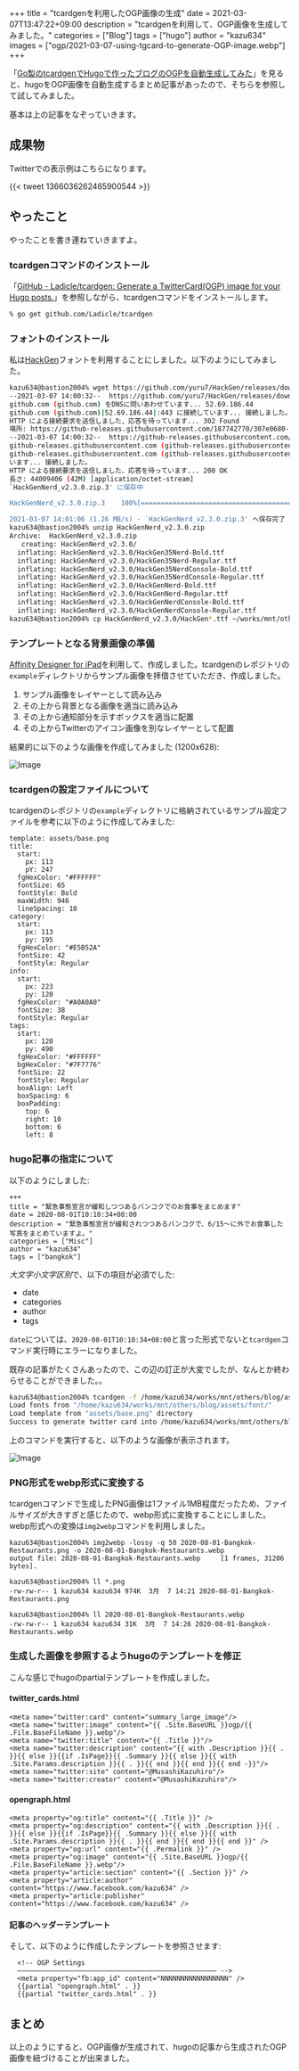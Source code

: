 +++
title = "tcardgenを利用したOGP画像の生成"
date = 2021-03-07T13:47:22+09:00
description = "tcardgenを利用して、OGP画像を生成してみました。"
categories = ["Blog"]
tags = ["hugo"]
author = "kazu634"
images = ["ogp/2021-03-07-using-tgcard-to-generate-OGP-image.webp"]
+++

「[Go製のtcardgenでHugoで作ったブログのOGPを自動生成してみた](https://qiita.com/BIwashi/items/26cf8a1c9c54f7c38614)」を見ると、hugoをOGP画像を自動生成するまとめ記事があったので、そちらを参照して試してみました。

基本は上の記事をなぞっていきます。

## 成果物
Twitterでの表示例はこちらになります。

{{< tweet 1366036262465900544 >}}

## やったこと
やったことを書き連ねていきますよ。

### tcardgenコマンドのインストール
「[GitHub - Ladicle/tcardgen: Generate a TwitterCard(OGP) image for your Hugo posts.](https://github.com/Ladicle/tcardgen)」を参照しながら、tcardgenコマンドをインストールします。

```bash
% go get github.com/Ladicle/tcardgen
```

### フォントのインストール
私は[HackGen](https://github.com/yuru7/HackGen)フォントを利用することにしました。以下のようにしてみました。

```bash
kazu634@bastion2004% wget https://github.com/yuru7/HackGen/releases/download/v2.3.0/HackGenNerd_v2.3.0.zip
--2021-03-07 14:00:32--  https://github.com/yuru7/HackGen/releases/download/v2.3.0/HackGenNerd_v2.3.0.zip
github.com (github.com) をDNSに問いあわせています... 52.69.186.44
github.com (github.com)|52.69.186.44|:443 に接続しています... 接続しました。
HTTP による接続要求を送信しました、応答を待っています... 302 Found
場所: https://github-releases.githubusercontent.com/187742770/307e0680-7e6e-11eb-9458-9a229737eb93?X-Amz-Algorithm=AWS4-HMAC-SHA256&X-Amz-Credential=AKIAIWNJYAX4CSVEH53A%2F20210307%2Fus-east-1%2Fs3%2Faws4_request&X-Amz-Date=20210307T050032Z&X-Amz-Expires=300&X-Amz-Signature=2f4e8ae00818f60ffce2eb18eb96ff166e15eec47a6a01653e49e425cf6858b3&X-Amz-SignedHeaders=host&actor_id=0&key_id=0&repo_id=187742770&response-content-disposition=attachment%3B%20filename%3DHackGenNerd_v2.3.0.zip&response-content-type=application%2Foctet-stream [続く]
--2021-03-07 14:00:32--  https://github-releases.githubusercontent.com/187742770/307e0680-7e6e-11eb-9458-9a229737eb93?X-Amz-Algorithm=AWS4-HMAC-SHA256&X-Amz-Credential=AKIAIWNJYAX4CSVEH53A%2F20210307%2Fus-east-1%2Fs3%2Faws4_request&X-Amz-Date=20210307T050032Z&X-Amz-Expires=300&X-Amz-Signature=2f4e8ae00818f60ffce2eb18eb96ff166e15eec47a6a01653e49e425cf6858b3&X-Amz-SignedHeaders=host&actor_id=0&key_id=0&repo_id=187742770&response-content-disposition=attachment%3B%20filename%3DHackGenNerd_v2.3.0.zip&response-content-type=application%2Foctet-stream
github-releases.githubusercontent.com (github-releases.githubusercontent.com) をDNSに問いあわせています... 185.199.111.154, 185.199.109.154, 185.199.110.154, ...
github-releases.githubusercontent.com (github-releases.githubusercontent.com)|185.199.111.154|:443 に接続して
います... 接続しました。
HTTP による接続要求を送信しました、応答を待っています... 200 OK
長さ: 44009406 (42M) [application/octet-stream]
`HackGenNerd_v2.3.0.zip.3' に保存中

HackGenNerd_v2.3.0.zip.3    100%[========================================>]  41.97M  1.15MB/s    in 33s

2021-03-07 14:01:06 (1.26 MB/s) - `HackGenNerd_v2.3.0.zip.3' へ保存完了 [44009406/44009406]
kazu634@bastion2004% unzip HackGenNerd_v2.3.0.zip                                                     [/tmp]
Archive:  HackGenNerd_v2.3.0.zip
   creating: HackGenNerd_v2.3.0/
  inflating: HackGenNerd_v2.3.0/HackGen35Nerd-Bold.ttf
  inflating: HackGenNerd_v2.3.0/HackGen35Nerd-Regular.ttf
  inflating: HackGenNerd_v2.3.0/HackGen35NerdConsole-Bold.ttf
  inflating: HackGenNerd_v2.3.0/HackGen35NerdConsole-Regular.ttf
  inflating: HackGenNerd_v2.3.0/HackGenNerd-Bold.ttf
  inflating: HackGenNerd_v2.3.0/HackGenNerd-Regular.ttf
  inflating: HackGenNerd_v2.3.0/HackGenNerdConsole-Bold.ttf
  inflating: HackGenNerd_v2.3.0/HackGenNerdConsole-Regular.ttf
kazu634@bastion2004% cp HackGenNerd_v2.3.0/HackGen*.ttf ~/works/mnt/others/blog/assets/font/          [/tmp]
```

### テンプレートとなる背景画像の準備
[Affinity Designer for iPad](https://affinity.serif.com/en-us/designer/ipad/)を利用して、作成しました。tcardgenのレポジトリの`example`ディレクトリからサンプル画像を拝借させていただき、作成しました。

1. サンプル画像をレイヤーとして読み込み
2. その上から背景となる画像を適当に読み込み
3. その上から通知部分を示すボックスを適当に配置
4. その上からTwitterのアイコン画像を別なレイヤーとして配置

結果的に以下のような画像を作成してみました (1200x628):

![Image](https://farm66.staticflickr.com/65535/51010529153_62ac1706c3_c.jpg)

### tcardgenの設定ファイルについて
tcardgenのレポジトリの`example`ディレクトリに格納されているサンプル設定ファイルを参考に以下のように作成してみました:

```
template: assets/base.png
title:
  start:
    px: 113
    pY: 247
  fgHexColor: "#FFFFFF"
  fontSize: 65
  fontStyle: Bold
  maxWidth: 946
  lineSpacing: 10
category:
  start:
    px: 113
    py: 195
  fgHexColor: "#E5B52A"
  fontSize: 42
  fontStyle: Regular
info:
  start:
    px: 223
    py: 120
  fgHexColor: "#A0A0A0"
  fontSize: 38
  fontStyle: Regular
tags:
  start:
    px: 120
    py: 490
  fgHexColor: "#FFFFFF"
  bgHexColor: "#7F7776"
  fontSize: 22
  fontStyle: Regular
  boxAlign: Left
  boxSpacing: 6
  boxPadding:
    top: 6
    right: 10
    bottom: 6
    left: 8

```

### hugo記事の指定について
以下のようにしました:

```
+++
title = "緊急事態宣言が緩和しつつあるバンコクでのお食事をまとめます"
date = 2020-08-01T10:10:34+08:00
description = "緊急事態宣言が緩和されつつあるバンコクで、6/15〜に外でお食事した写真をまとめていますよ。"
categories = ["Misc"]
author = "kazu634"
tags = ["bangkok"]
```

*大文字小文字区別*で、以下の項目が必須でした:

- date
- categories
- author
- tags

`date`については、`2020-08-01T10:10:34+08:00`と言った形式でないと`tcardgen`コマンド実行時にエラーになりました。

既存の記事がたくさんあったので、この辺の訂正が大変でしたが、なんとか終わらせることができました。。

```bash
kazu634@bastion2004% tcardgen -f /home/kazu634/works/mnt/others/blog/assets/font/ -o ~/works/mnt/others/blog/static/ogp/ -c ~/works/mnt/others/blog/assets/tcardgen.yaml content/post/2020/08/01/2020-08-01-Bangkok-Restaurants.md
Load fonts from "/home/kazu634/works/mnt/others/blog/assets/font/"
Load template from "assets/base.png" directory
Success to generate twitter card into /home/kazu634/works/mnt/others/blog/static/ogp/2020-08-01-Bangkok-Restaurants.png
```

上のコマンドを実行すると、以下のような画像が表示されます。

![Image](https://farm66.staticflickr.com/65535/51011791732_410798acc7_c.jpg)

### PNG形式をwebp形式に変換する
tcardgenコマンドで生成したPNG画像は1ファイル1MB程度だったため、ファイルサイズが大きすぎと感じたので、webp形式に変換することにしました。webp形式への変換は`img2webp`コマンドを利用しました。

```
kazu634@bastion2004% img2webp -lossy -q 50 2020-08-01-Bangkok-Restaurants.png -o 2020-08-01-Bangkok-Restaurants.webp
output file: 2020-08-01-Bangkok-Restaurants.webp     [1 frames, 31206 bytes].

kazu634@bastion2004% ll *.png
-rw-rw-r-- 1 kazu634 kazu634 974K  3月  7 14:21 2020-08-01-Bangkok-Restaurants.png

kazu634@bastion2004% ll 2020-08-01-Bangkok-Restaurants.webp
-rw-rw-r-- 1 kazu634 kazu634 31K  3月  7 14:26 2020-08-01-Bangkok-Restaurants.webp
```

### 生成した画像を参照するようhugoのテンプレートを修正
こんな感じでhugoのpartialテンプレートを作成しました。

#### twitter_cards.html
```
<meta name="twitter:card" content="summary_large_image"/>
<meta name="twitter:image" content="{{ .Site.BaseURL }}ogp/{{ .File.BaseFileName }}.webp"/>
<meta name="twitter:title" content="{{ .Title }}"/>
<meta name="twitter:description" content="{{ with .Description }}{{ . }}{{ else }}{{if .IsPage}}{{ .Summary }}{{ else }}{{ with .Site.Params.description }}{{ . }}{{ end }}{{ end }}{{ end -}}"/>
<meta name="twitter:site" content="@MusashiKazuhiro"/>
<meta name="twitter:creator" content="@MusashiKazuhiro"/>
```

#### opengraph.html
```
<meta property="og:title" content="{{ .Title }}" />
<meta property="og:description" content="{{ with .Description }}{{ . }}{{ else }}{{if .IsPage}}{{ .Summary }}{{ else }}{{ with .Site.Params.description }}{{ . }}{{ end }}{{ end }}{{ end }}" />
<meta property="og:url" content="{{ .Permalink }}" />
<meta property="og:image" content="{{ .Site.BaseURL }}ogp/{{ .File.BaseFileName }}.webp"/>
<meta property="article:section" content="{{ .Section }}" />
<meta property="article:author" content="https://www.facebook.com/kazu634" />
<meta property="article:publisher" content="https://www.facebook.com/kazu634" />
```

#### 記事のヘッダーテンプレート
そして、以下のように作成したテンプレートを参照させます:

```
  <!-- OGP Settings
  –––––––––––––––––––––––––––––––––––––––––––––––––– -->
  <meta property="fb:app_id" content="NNNNNNNNNNNNNNNNN" />
  {{partial "opengraph.html" . }}
  {{partial "twitter_cards.html" . }}
```

## まとめ
以上のようにすると、OGP画像が生成されて、hugoの記事から生成されたOGP画像を紐づけることが出来ました。
